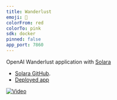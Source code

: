 ```yaml
---
title: Wanderlust
emoji: 🚂
colorFrom: red
colorTo: pink
sdk: docker
pinned: false
app_port: 7860
---
```


OpenAI Wanderlust application with [Solara](https://solara.dev) 
 * [Solara GitHub](https://github.com/widgetti/solara/).
 * [Deployed app](https://huggingface.co/spaces/solara-dev/wanderlust)

[![Video](https://cdndailyexcelsior.b-cdn.net/wp-content/uploads/2023/06/RESULT-1.jpg)](recording-2024-11-14-19-34-16.webm)



